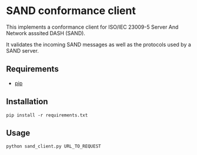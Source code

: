 # SAND conformance client

This implements a conformance client for ISO/IEC 23009-5 Server And Network
asssited DASH (SAND).

It validates the incoming SAND messages as well as the protocols used by
a SAND server.

## Requirements

- [pip](https://pip.pypa.io/en/stable/)

## Installation

```
pip install -r requirements.txt
```

## Usage

```
python sand_client.py URL_TO_REQUEST
```
